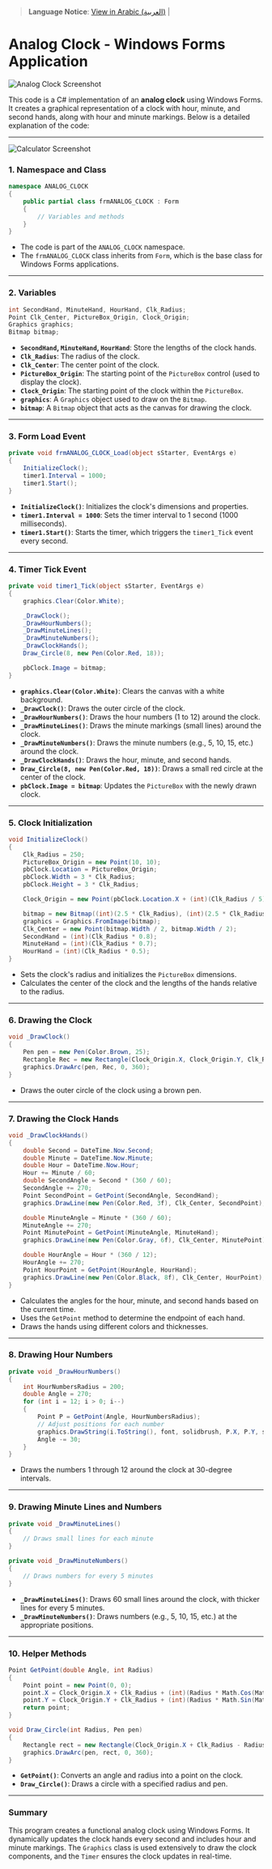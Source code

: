 > **Language Notice**: 
> [View in Arabic (العربية)](README_AR.md) |

# Analog Clock - Windows Forms Application

![Analog Clock Screenshot](images/analogClock.png) 


This code is a C# implementation of an **analog clock** using Windows Forms. It creates a graphical representation of a clock with hour, minute, and second hands, along with hour and minute markings. Below is a detailed explanation of the code:

---
![Calculator Screenshot]() 
### **1. Namespace and Class**
```csharp
namespace ANALOG_CLOCK
{
    public partial class frmANALOG_CLOCK : Form
    {
        // Variables and methods
    }
}
```
- The code is part of the `ANALOG_CLOCK` namespace.
- The `frmANALOG_CLOCK` class inherits from `Form`, which is the base class for Windows Forms applications.

---

### **2. Variables**
```csharp
int SecondHand, MinuteHand, HourHand, Clk_Radius;
Point Clk_Center, PictureBox_Origin, Clock_Origin;
Graphics graphics;
Bitmap bitmap;
```
- **`SecondHand`, `MinuteHand`, `HourHand`**: Store the lengths of the clock hands.
- **`Clk_Radius`**: The radius of the clock.
- **`Clk_Center`**: The center point of the clock.
- **`PictureBox_Origin`**: The starting point of the `PictureBox` control (used to display the clock).
- **`Clock_Origin`**: The starting point of the clock within the `PictureBox`.
- **`graphics`**: A `Graphics` object used to draw on the `Bitmap`.
- **`bitmap`**: A `Bitmap` object that acts as the canvas for drawing the clock.

---

### **3. Form Load Event**
```csharp
private void frmANALOG_CLOCK_Load(object sStarter, EventArgs e)
{
    InitializeClock();
    timer1.Interval = 1000;
    timer1.Start();
}
```
- **`InitializeClock()`**: Initializes the clock's dimensions and properties.
- **`timer1.Interval = 1000`**: Sets the timer interval to 1 second (1000 milliseconds).
- **`timer1.Start()`**: Starts the timer, which triggers the `timer1_Tick` event every second.

---

### **4. Timer Tick Event**
```csharp
private void timer1_Tick(object sStarter, EventArgs e)
{
    graphics.Clear(Color.White);

    _DrawClock();
    _DrawHourNumbers();
    _DrawMinuteLines();
    _DrawMinuteNumbers();
    _DrawClockHands();
    Draw_Circle(8, new Pen(Color.Red, 18));

    pbClock.Image = bitmap;
}
```
- **`graphics.Clear(Color.White)`**: Clears the canvas with a white background.
- **`_DrawClock()`**: Draws the outer circle of the clock.
- **`_DrawHourNumbers()`**: Draws the hour numbers (1 to 12) around the clock.
- **`_DrawMinuteLines()`**: Draws the minute markings (small lines) around the clock.
- **`_DrawMinuteNumbers()`**: Draws the minute numbers (e.g., 5, 10, 15, etc.) around the clock.
- **`_DrawClockHands()`**: Draws the hour, minute, and second hands.
- **`Draw_Circle(8, new Pen(Color.Red, 18))`**: Draws a small red circle at the center of the clock.
- **`pbClock.Image = bitmap`**: Updates the `PictureBox` with the newly drawn clock.

---

### **5. Clock Initialization**
```csharp
void InitializeClock()
{
    Clk_Radius = 250;
    PictureBox_Origin = new Point(10, 10);
    pbClock.Location = PictureBox_Origin;
    pbClock.Width = 3 * Clk_Radius;
    pbClock.Height = 3 * Clk_Radius;

    Clock_Origin = new Point(pbClock.Location.X + (int)(Clk_Radius / 5), pbClock.Location.Y + (int)(Clk_Radius / 5));

    bitmap = new Bitmap((int)(2.5 * Clk_Radius), (int)(2.5 * Clk_Radius));
    graphics = Graphics.FromImage(bitmap);
    Clk_Center = new Point(bitmap.Width / 2, bitmap.Width / 2);
    SecondHand = (int)(Clk_Radius * 0.8);
    MinuteHand = (int)(Clk_Radius * 0.7);
    HourHand = (int)(Clk_Radius * 0.5);
}
```
- Sets the clock's radius and initializes the `PictureBox` dimensions.
- Calculates the center of the clock and the lengths of the hands relative to the radius.

---

### **6. Drawing the Clock**
```csharp
void _DrawClock()
{
    Pen pen = new Pen(Color.Brown, 25);
    Rectangle Rec = new Rectangle(Clock_Origin.X, Clock_Origin.Y, Clk_Radius * 2, Clk_Radius * 2);
    graphics.DrawArc(pen, Rec, 0, 360);
}
```
- Draws the outer circle of the clock using a brown pen.

---

### **7. Drawing the Clock Hands**
```csharp
void _DrawClockHands()
{
    double Second = DateTime.Now.Second;
    double Minute = DateTime.Now.Minute;
    double Hour = DateTime.Now.Hour;
    Hour += Minute / 60;
    double SecondAngle = Second * (360 / 60);
    SecondAngle += 270;
    Point SecondPoint = GetPoint(SecondAngle, SecondHand);
    graphics.DrawLine(new Pen(Color.Red, 3f), Clk_Center, SecondPoint);

    double MinuteAngle = Minute * (360 / 60);
    MinuteAngle += 270;
    Point MinutePoint = GetPoint(MinuteAngle, MinuteHand);
    graphics.DrawLine(new Pen(Color.Gray, 6f), Clk_Center, MinutePoint);

    double HourAngle = Hour * (360 / 12);
    HourAngle += 270;
    Point HourPoint = GetPoint(HourAngle, HourHand);
    graphics.DrawLine(new Pen(Color.Black, 8f), Clk_Center, HourPoint);
}
```
- Calculates the angles for the hour, minute, and second hands based on the current time.
- Uses the `GetPoint` method to determine the endpoint of each hand.
- Draws the hands using different colors and thicknesses.

---

### **8. Drawing Hour Numbers**
```csharp
private void _DrawHourNumbers()
{
    int HourNumbersRadius = 200;
    double Angle = 270;
    for (int i = 12; i > 0; i--)
    {
        Point P = GetPoint(Angle, HourNumbersRadius);
        // Adjust positions for each number
        graphics.DrawString(i.ToString(), font, solidbrush, P.X, P.Y, stringformat);
        Angle -= 30;
    }
}
```
- Draws the numbers 1 through 12 around the clock at 30-degree intervals.

---

### **9. Drawing Minute Lines and Numbers**
```csharp
private void _DrawMinuteLines()
{
    // Draws small lines for each minute
}

private void _DrawMinuteNumbers()
{
    // Draws numbers for every 5 minutes
}
```
- **`_DrawMinuteLines()`**: Draws 60 small lines around the clock, with thicker lines for every 5 minutes.
- **`_DrawMinuteNumbers()`**: Draws numbers (e.g., 5, 10, 15, etc.) at the appropriate positions.

---

### **10. Helper Methods**
```csharp
Point GetPoint(double Angle, int Radius)
{
    Point point = new Point(0, 0);
    point.X = Clock_Origin.X + Clk_Radius + (int)(Radius * Math.Cos(Math.PI * Angle / 180));
    point.Y = Clock_Origin.Y + Clk_Radius + (int)(Radius * Math.Sin(Math.PI * Angle / 180));
    return point;
}

void Draw_Circle(int Radius, Pen pen)
{
    Rectangle rect = new Rectangle(Clock_Origin.X + Clk_Radius - Radius, Clock_Origin.Y + Clk_Radius - Radius, Radius * 2, Radius * 2);
    graphics.DrawArc(pen, rect, 0, 360);
}
```
- **`GetPoint()`**: Converts an angle and radius into a point on the clock.
- **`Draw_Circle()`**: Draws a circle with a specified radius and pen.

---

### **Summary**
This program creates a functional analog clock using Windows Forms. It dynamically updates the clock hands every second and includes hour and minute markings. The `Graphics` class is used extensively to draw the clock components, and the `Timer` ensures the clock updates in real-time.

